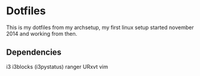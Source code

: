 Dotfiles
========

This is my dotfiles from my archsetup, my first linux setup started november 2014 and working from then.

Dependencies
------------

i3
i3blocks
(i3pystatus)
ranger
URxvt
vim

